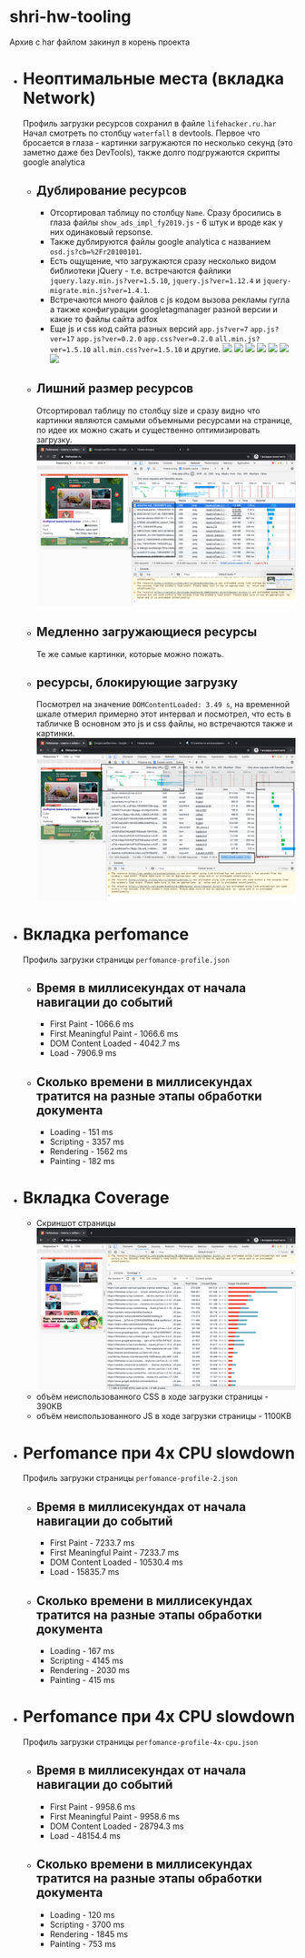 # shri-hw-tooling

Архив с har файлом закинул в корень проекта
- # Неоптимальные места (вкладка Network)
  Профиль загрузки ресурсов сохранил в файле `lifehacker.ru.har`
  Начал смотреть по столбцу `waterfall` в devtools. Первое что бросается в глаза - картинки загружаются по несколько секунд (это заметно даже без DevTools), также долго подгружаются скрипты google analytica
  - ## Дублирование ресурсов
    - Отсортировал таблицу по столбцу `Name`. Сразу бросились в глаза файлы `show_ads_impl_fy2019.js` - 6 штук и вроде как у них одинаковый repsonse. 
    - Также дублируются файлы google analytica с названием `osd.js?cb=%2Fr20100101`.
    - Есть ощущение, что загружаются сразу несколько видом библиотеки jQuery - т.е. встречаются файлики `jquery.lazy.min.js?ver=1.5.10`, `jquery.js?ver=1.12.4` и `jquery-migrate.min.js?ver=1.4.1`.
    - Встречаются много файлов с js кодом вызова рекламы гугла а также конфигурации googletagmanager разной версии и какие то файлы сайта adfox
    - Еще js и css код сайта разных версий `app.js?ver=7` `app.js?ver=17` `app.js?ver=0.2.0` `app.css?ver=0.2.0` `all.min.js?ver=1.5.10` `all.min.css?ver=1.5.10` и другие.
    ![]('screenshots/repeat/1.png')
    ![]('screenshots/repeat/2.png')
    ![]('screenshots/repeat/3.png')
    ![]('screenshots/repeat/4.png')
    ![]('screenshots/repeat/5.png')
    ![]('screenshots/repeat/6.png')
    ![]('screenshots/repeat/7.png')
  - ## Лишний размер ресурсов
    Отсортировал таблицу по столбцу size и сразу видно что картинки являются самыми объемными ресурсами на странице, по идее их можно сжать и существенно оптимизировать загрузку.
    ![](screenshots/size/1.png)
  - ## Медленно загружающиеся ресурсы
    Те же самые картинки, которые можно пожать.
  - ## ресурсы, блокирующие загрузку
    Посмотрел на значение `DOMContentLoaded: 3.49 s`, на временной шкале отмерил примерно этот интервал и посмотрел, что есть в табличке В основном это js и css файлы, но встречаются также и картинки.
    ![](screenshots/blocking/1.png)

- # Вкладка perfomance
  Профиль загрузки страницы `perfomance-profile.json`
  - ## Время в миллисекундах от начала навигации до событий
    - First Paint - 1066.6 ms
    - First Meaningful Paint - 1066.6 ms
    - DOM Content Loaded - 4042.7 ms
    - Load - 7906.9 ms
  - ## Сколько времени в миллисекундах тратится на разные этапы обработки документа
    - Loading - 151 ms
    - Scripting - 3357 ms
    - Rendering - 1562 ms
    - Painting - 182 ms

- # Вкладка Coverage
  - Скриншот страницы
    ![](screenshots/coverage/1.png)
  - объём неиспользованного CSS в ходе загрузки страницы - 390KB
  - объём неиспользованного JS в ходе загрузки страницы - 1100KB

- # Perfomance при 4x CPU slowdown
  Профиль загрузки страницы `perfomance-profile-2.json`
  - ## Время в миллисекундах от начала навигации до событий
    - First Paint - 7233.7 ms
    - First Meaningful Paint - 7233.7 ms
    - DOM Content Loaded - 10530.4 ms
    - Load - 15835.7 ms
  - ## Сколько времени в миллисекундах тратится на разные этапы обработки документа
    - Loading - 167 ms
    - Scripting - 4145 ms
    - Rendering - 2030 ms
    - Painting - 415 ms

- # Perfomance при 4x CPU slowdown
  Профиль загрузки страницы `perfomance-profile-4x-cpu.json`
  - ## Время в миллисекундах от начала навигации до событий
    - First Paint - 9958.6 ms
    - First Meaningful Paint - 9958.6 ms
    - DOM Content Loaded - 28794.3 ms
    - Load - 48154.4 ms
  - ## Сколько времени в миллисекундах тратится на разные этапы обработки документа
    - Loading - 120 ms
    - Scripting - 3700 ms
    - Rendering - 1845 ms
    - Painting - 753 ms